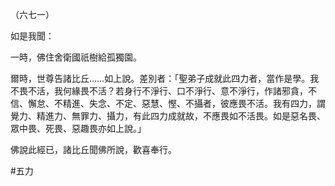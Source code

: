 （六七一）

如是我聞：

一時，佛住舍衛國祇樹給孤獨園。

爾時，世尊告諸比丘……如上說。差別者：「聖弟子成就此四力者，當作是學。我不畏不活，我何緣畏不活？若身行不淨行、口不淨行、意不淨行，作諸邪貪，不信、懈怠、不精進、失念、不定、惡慧、慳、不攝者，彼應畏不活。我有四力，謂覺力、精進力、無罪力、攝力，有此四力成就故，不應畏如不活畏。如是惡名畏、眾中畏、死畏、惡趣畏亦如上說。」

佛說此經已，諸比丘聞佛所說，歡喜奉行。



#五力

